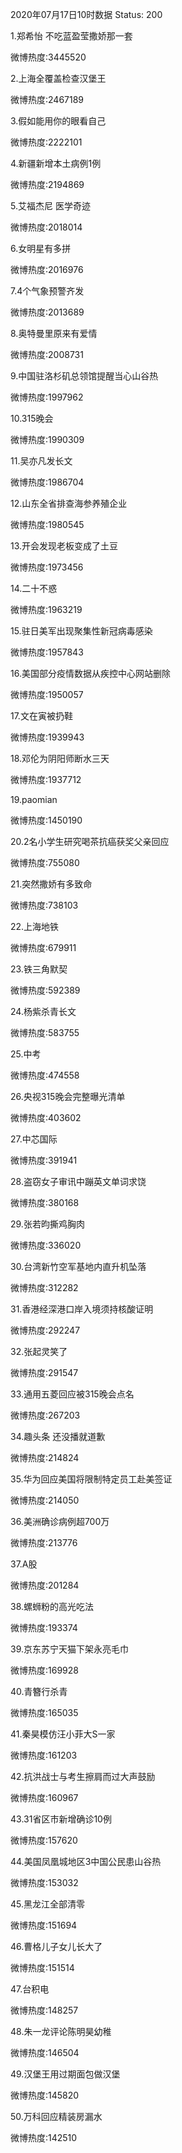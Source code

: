 2020年07月17日10时数据
Status: 200

1.郑希怡 不吃蓝盈莹撒娇那一套

微博热度:3445520

2.上海全覆盖检查汉堡王

微博热度:2467189

3.假如能用你的眼看自己

微博热度:2222101

4.新疆新增本土病例1例

微博热度:2194869

5.艾福杰尼 医学奇迹

微博热度:2018014

6.女明星有多拼

微博热度:2016976

7.4个气象预警齐发

微博热度:2013689

8.奥特曼里原来有爱情

微博热度:2008731

9.中国驻洛杉矶总领馆提醒当心山谷热

微博热度:1997962

10.315晚会

微博热度:1990309

11.吴亦凡发长文

微博热度:1986704

12.山东全省排查海参养殖企业

微博热度:1980545

13.开会发现老板变成了土豆

微博热度:1973456

14.二十不惑

微博热度:1963219

15.驻日美军出现聚集性新冠病毒感染

微博热度:1957843

16.美国部分疫情数据从疾控中心网站删除

微博热度:1950057

17.文在寅被扔鞋

微博热度:1939943

18.邓伦为阴阳师断水三天

微博热度:1937712

19.paomian

微博热度:1450190

20.2名小学生研究喝茶抗癌获奖父亲回应

微博热度:755080

21.突然撒娇有多致命

微博热度:738103

22.上海地铁

微博热度:679911

23.铁三角默契

微博热度:592389

24.杨紫杀青长文

微博热度:583755

25.中考

微博热度:474558

26.央视315晚会完整曝光清单

微博热度:403602

27.中芯国际

微博热度:391941

28.盗窃女子审讯中蹦英文单词求饶

微博热度:380168

29.张若昀撕鸡胸肉

微博热度:336020

30.台湾新竹空军基地内直升机坠落

微博热度:312282

31.香港经深港口岸入境须持核酸证明

微博热度:292247

32.张起灵笑了

微博热度:291547

33.通用五菱回应被315晚会点名

微博热度:267203

34.趣头条 还没播就道歉

微博热度:214824

35.华为回应美国将限制特定员工赴美签证

微博热度:214050

36.美洲确诊病例超700万

微博热度:213776

37.A股

微博热度:201284

38.螺蛳粉的高光吃法

微博热度:193374

39.京东苏宁天猫下架永亮毛巾

微博热度:169928

40.青簪行杀青

微博热度:165035

41.秦昊模仿汪小菲大S一家

微博热度:161203

42.抗洪战士与考生擦肩而过大声鼓励

微博热度:160967

43.31省区市新增确诊10例

微博热度:157620

44.美国凤凰城地区3中国公民患山谷热

微博热度:153032

45.黑龙江全部清零

微博热度:151694

46.曹格儿子女儿长大了

微博热度:151514

47.台积电

微博热度:148257

48.朱一龙评论陈明昊幼稚

微博热度:146504

49.汉堡王用过期面包做汉堡

微博热度:145820

50.万科回应精装房漏水

微博热度:142510

